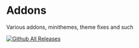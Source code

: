 # Addons
Various addons, minithemes, theme fixes and such


[![Github All Releases](https://img.shields.io/github/downloads/satoru8/Addons/total.svg)]()

